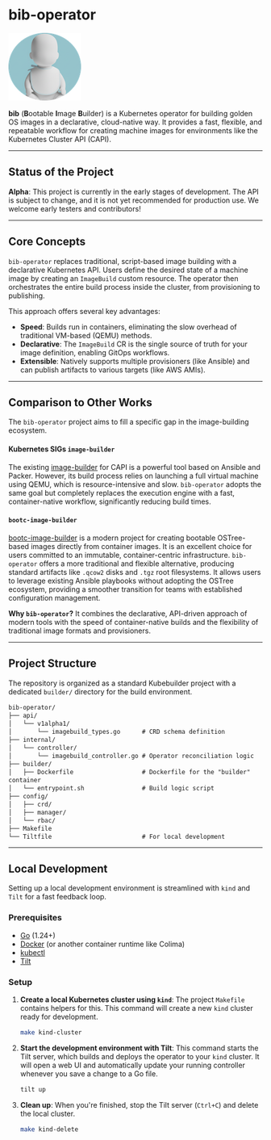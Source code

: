 # bib-operator

![bib-operator logo](assets/bib-operator-logo.png)

**bib** (**B**ootable **I**mage **B**uilder) is a Kubernetes operator for building golden OS images in a declarative, cloud-native way. It provides a fast, flexible, and repeatable workflow for creating machine images for environments like the Kubernetes Cluster API (CAPI).

---
## Status of the Project

**Alpha**: This project is currently in the early stages of development. The API is subject to change, and it is not yet recommended for production use. We welcome early testers and contributors!

---
## Core Concepts

`bib-operator` replaces traditional, script-based image building with a declarative Kubernetes API. Users define the desired state of a machine image by creating an `ImageBuild` custom resource. The operator then orchestrates the entire build process inside the cluster, from provisioning to publishing.

This approach offers several key advantages:
* **Speed**: Builds run in containers, eliminating the slow overhead of traditional VM-based (QEMU) methods.
* **Declarative**: The `ImageBuild` CR is the single source of truth for your image definition, enabling GitOps workflows.
* **Extensible**: Natively supports multiple provisioners (like Ansible) and can publish artifacts to various targets (like AWS AMIs).

---
## Comparison to Other Works

The `bib-operator` project aims to fill a specific gap in the image-building ecosystem.

#### Kubernetes SIGs `image-builder`
The existing [image-builder](https://github.com/kubernetes-sigs/image-builder) for CAPI is a powerful tool based on Ansible and Packer. However, its build process relies on launching a full virtual machine using QEMU, which is resource-intensive and slow. `bib-operator` adopts the same goal but completely replaces the execution engine with a fast, container-native workflow, significantly reducing build times.

#### `bootc-image-builder`
[bootc-image-builder](https://github.com/osbuild/bootc-image-builder) is a modern project for creating bootable OSTree-based images directly from container images. It is an excellent choice for users committed to an immutable, container-centric infrastructure. `bib-operator` offers a more traditional and flexible alternative, producing standard artifacts like `.qcow2` disks and `.tgz` root filesystems. It allows users to leverage existing Ansible playbooks without adopting the OSTree ecosystem, providing a smoother transition for teams with established configuration management.

**Why `bib-operator`?** It combines the declarative, API-driven approach of modern tools with the speed of container-native builds and the flexibility of traditional image formats and provisioners.

---
## Project Structure

The repository is organized as a standard Kubebuilder project with a dedicated `builder/` directory for the build environment.

```
bib-operator/
├── api/
│   └── v1alpha1/
│       └── imagebuild_types.go      # CRD schema definition
├── internal/
│   └── controller/
│       └── imagebuild_controller.go # Operator reconciliation logic
├── builder/
│   ├── Dockerfile                   # Dockerfile for the "builder" container
│   └── entrypoint.sh                # Build logic script
├── config/
│   ├── crd/
│   ├── manager/
│   └── rbac/
├── Makefile
└── Tiltfile                         # For local development
```

---
## Local Development

Setting up a local development environment is streamlined with `kind` and `Tilt` for a fast feedback loop.

### Prerequisites
* [Go](https://golang.org/) (1.24+)
* [Docker](https://www.docker.com/) (or another container runtime like Colima)
* [kubectl](https://kubernetes.io/docs/tasks/tools/install-kubectl/)
* [Tilt](https://tilt.dev/)

### Setup

1.  **Create a local Kubernetes cluster using `kind`**:
    The project `Makefile` contains helpers for this. This command will create a new `kind` cluster ready for development.
    ```bash
    make kind-cluster
    ```

2.  **Start the development environment with Tilt**:
    This command starts the Tilt server, which builds and deploys the operator to your `kind` cluster. It will open a web UI and automatically update your running controller whenever you save a change to a Go file.
    ```bash
    tilt up
    ```

3.  **Clean up**:
    When you're finished, stop the Tilt server (`Ctrl+C`) and delete the local cluster.
    ```bash
    make kind-delete
    ```